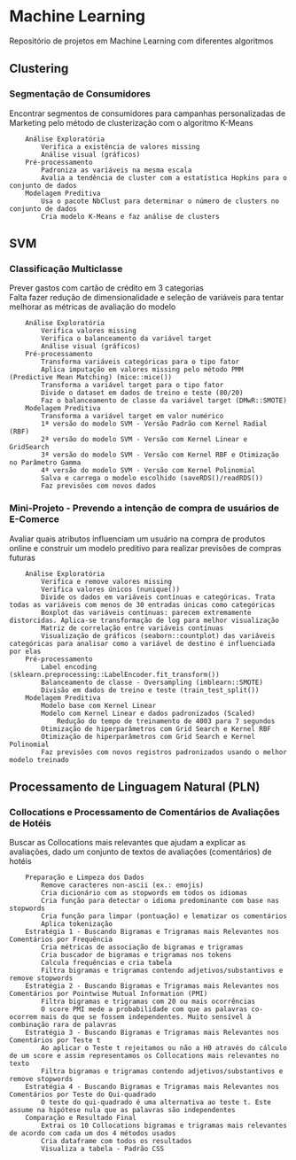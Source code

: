 # Machine Learning
Repositório de projetos em Machine Learning com diferentes algoritmos

## Clustering
### Segmentação de Consumidores
Encontrar segmentos de consumidores para campanhas personalizadas de Marketing pelo método de clusterização com o algoritmo K-Means
        
        Análise Exploratória
            Verifica a existência de valores missing
            Análise visual (gráficos)
        Pré-processamento
            Padroniza as variáveis na mesma escala
            Avalia a tendência de cluster com a estatística Hopkins para o conjunto de dados
        Modelagem Preditiva
            Usa o pacote NbClust para determinar o número de clusters no conjunto de dados
            Cria modelo K-Means e faz análise de clusters

## SVM
### Classificação Multiclasse
Prever gastos com cartão de crédito em 3 categorias  
Falta fazer redução de dimensionalidade e seleção de variáveis para tentar melhorar as métricas de avaliação do modelo
    
        Análise Exploratória
            Verifica valores missing
            Verifica o balanceamento da variável target
            Análise visual (gráficos)
        Pré-processamento
            Transforma variáveis categóricas para o tipo fator
            Aplica imputação em valores missing pelo método PMM (Predictive Mean Matching) (mice::mice())
            Transforma a variável target para o tipo fator
            Divide o dataset em dados de treino e teste (80/20)
            Faz o balanceamento de classe da variável target (DMwR::SMOTE)
        Modelagem Preditiva
            Transforma a variável target em valor numérico
            1ª versão do modelo SVM - Versão Padrão com Kernel Radial (RBF)
            2ª versão do modelo SVM - Versão com Kernel Linear e GridSearch
            3ª versão do modelo SVM - Versão com Kernel RBF e Otimização no Parâmetro Gamma
            4ª versão do modelo SVM - Versão com Kernel Polinomial
            Salva e carrega o modelo escolhido (saveRDS()/readRDS())
            Faz previsões com novos dados

### Mini-Projeto - Prevendo a intenção de compra de usuários de E-Comerce
Avaliar quais atributos influenciam um usuário na compra de produtos online e construir um modelo preditivo para realizar previsões de compras futuras

        Análise Exploratória
            Verifica e remove valores missing
            Verifica valores únicos (nunique())
            Divide os dados em variáveis contínuas e categóricas. Trata todas as variáveis com menos de 30 entradas únicas como categóricas
            Boxplot das variáveis contínuas: parecem extremamente distorcidas. Aplica-se transformação de log para melhor visualização
            Matriz de correlação entre variáveis contínuas
            Visualização de gráficos (seaborn::countplot) das variáveis categóricas para analisar como a variável de destino é influenciada por elas
        Pré-processamento
            Label encoding (sklearn.preprocessing::LabelEncoder.fit_transform())
            Balanceamento de classe - Oversampling (imblearn::SMOTE)
            Divisão em dados de treino e teste (train_test_split())
        Modelagem Preditiva 
            Modelo base com Kernel Linear
            Modelo com Kernel Linear e dados padronizados (Scaled) 
                Redução do tempo de treinamento de 4003 para 7 segundos
            Otimização de hiperparâmetros com Grid Search e Kernel RBF
            Otimização de hiperparâmetros com Grid Search e Kernel Polinomial
            Faz previsões com novos registros padronizados usando o melhor modelo treinado

## Processamento de Linguagem Natural (PLN)
### Collocations e Processamento de Comentários de Avaliações de Hotéis 
Buscar as Collocations mais relevantes que ajudam a explicar as avaliações, dado um conjunto de textos de avaliações (comentários) de hotéis

        Preparação e Limpeza dos Dados
            Remove caracteres non-ascii (ex.: emojis)
            Cria dicionário com as stopwords em todos os idiomas
            Cria função para detectar o idioma predominante com base nas stopwords
            Cria função para limpar (pontuação) e lematizar os comentários
            Aplica tokenização 
        Estratégia 1 - Buscando Bigramas e Trigramas mais Relevantes nos Comentários por Frequência
            Cria métricas de associação de bigramas e trigramas
            Cria buscador de bigramas e trigramas nos tokens
            Calcula frequências e cria tabela
            Filtra bigramas e trigramas contendo adjetivos/substantivos e remove stopwords
        Estratégia 2 - Buscando Bigramas e Trigramas mais Relevantes nos Comentários por Pointwise Mutual Information (PMI)
            Filtra bigramas e trigramas com 20 ou mais ocorrências
            O score PMI mede a probabilidade com que as palavras co-ocorrem mais do que se fossem independentes. Muito sensível à combinação rara de palavras
        Estratégia 3 - Buscando Bigramas e Trigramas mais Relevantes nos Comentários por Teste t
            Ao aplicar o Teste t rejeitamos ou não a H0 através do cálculo de um score e assim representamos os Collocations mais relevantes no texto
            Filtra bigramas e trigramas contendo adjetivos/substantivos e remove stopwords
        Estratégia 4 - Buscando Bigramas e Trigramas mais Relevantes nos Comentários por Teste do Qui-quadrado
            O teste do qui-quadrado é uma alternativa ao teste t. Este assume na hipótese nula que as palavras são independentes
        Comparação e Resultado Final
            Extrai os 10 Collocations bigramas e trigramas mais relevantes de acordo com cada um dos 4 métodos usados
            Cria dataframe com todos os resultados
            Visualiza a tabela - Padrão CSS
            
